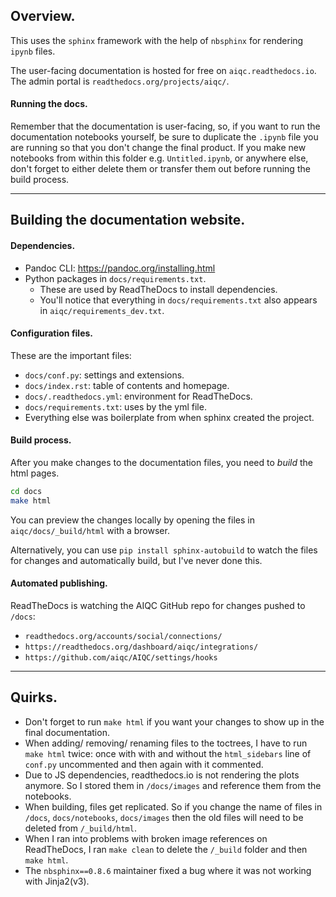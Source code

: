 ## Overview. 

This uses the `sphinx` framework with the help of `nbsphinx` for rendering `ipynb` files. 

The user-facing documentation is hosted for free on `aiqc.readthedocs.io`. The admin portal is `readthedocs.org/projects/aiqc/`.


#### Running the docs.

Remember that the documentation is user-facing, so, if you want to run the documentation notebooks yourself, be sure to duplicate the `.ipynb` file you are running so that you don't change the final product. If you make new notebooks from within this folder e.g. `Untitled.ipynb`, or anywhere else, don't forget to either delete them or transfer them out before running the build process.

---

## Building the documentation website.

#### Dependencies. 

- Pandoc CLI: https://pandoc.org/installing.html
- Python packages in `docs/requirements.txt`.
    - These are used by ReadTheDocs to install dependencies.
    - You'll notice that everything in `docs/requirements.txt` also appears in `aiqc/requirements_dev.txt`.


#### Configuration files.

These are the important files:

- `docs/conf.py`: settings and extensions.
- `docs/index.rst`: table of contents and homepage.
- `docs/.readthedocs.yml`: environment for ReadTheDocs.
- `docs/requirements.txt`: uses by the yml file.
- Everything else was boilerplate from when sphinx created the project.


#### Build process.
After you make changes to the documentation files, you need to *build* the html pages.

```bash
cd docs
make html
```

You can preview the changes locally by opening the files in `aiqc/docs/_build/html` with a browser.

Alternatively, you can use `pip install sphinx-autobuild` to watch the files for changes and automatically build, but I've never done this.


#### Automated publishing.

ReadTheDocs is watching the AIQC GitHub repo for changes pushed to `/docs`:

- `readthedocs.org/accounts/social/connections/`
- `https://readthedocs.org/dashboard/aiqc/integrations/`
- `https://github.com/aiqc/AIQC/settings/hooks`

---

## Quirks.

- Don't forget to run `make html` if you want your changes to show up in the final documentation.
- When adding/ removing/ renaming files to the toctrees, I have to run `make html` twice: once with with and without the `html_sidebars` line of `conf.py` uncommented and then again with it commented.
- Due to JS dependencies, readthedocs.io is not rendering the plots anymore. So I stored them in `/docs/images` and reference them from the notebooks.
- When building, files get replicated. So if you change the name of files in `/docs`, `docs/notebooks`, `docs/images` then the old files will need to be deleted from `/_build/html`.
- When I ran into problems with broken image references on ReadTheDocs, I ran `make clean` to delete the `/_build` folder and then `make html`.
- The `nbsphinx==0.8.6` maintainer fixed a bug where it was not working with Jinja2(v3). 
